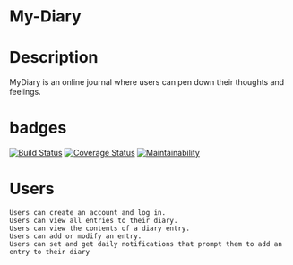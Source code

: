 # My-Diary
# Description
  MyDiary is an online journal where users can pen down their thoughts and feelings.
# badges 
  [![Build Status](https://travis-ci.org/Mrshinezee/My-Diary.svg?branch=develop)](https://travis-ci.org/Mrshinezee/My-Diary)
  [![Coverage Status](https://coveralls.io/repos/github/Mrshinezee/My-Diary/badge.svg?branch=develop)](https://coveralls.io/github/Mrshinezee/My-Diary?branch=develop)
  [![Maintainability](https://api.codeclimate.com/v1/badges/7a3d07fd399bbafffbfc/maintainability)](https://codeclimate.com/github/Mrshinezee/My-Diary/maintainability)
  
# Users
    Users can create an account and log in.
    Users can view all entries to their diary.
    Users can view the contents of a diary entry.
    Users can add or modify an entry.
    Users can set and get daily notifications that prompt them to add an entry to their diary
  
